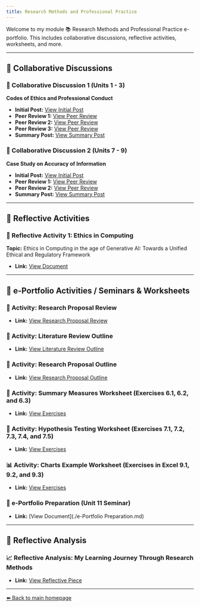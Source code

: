 ```yaml
---
title: Research Methods and Professional Practice
---
```


Welcome to my module 📚 Research Methods and Professional Practice e-portfolio. This includes collaborative discussions, reflective activities, worksheets, and more.

---

## 🔹 Collaborative Discussions

### 📘 Collaborative Discussion 1 (Units 1 - 3)  
**Codes of Ethics and Professional Conduct**  
- **Initial Post:** [View Initial Post](./DiscussionPosts/InitialPost.md)  
- **Peer Review 1:** [View Peer Review](./DiscussionPosts/peerreview1.md)  
- **Peer Review 2:** [View Peer Review](./DiscussionPosts/peerreview2.md)  
- **Peer Review 3:** [View Peer Review](./DiscussionPosts/peerreview3.md)  
- **Summary Post:** [View Summary Post](./DiscussionPosts/Summarypost.md)  

### 📘 Collaborative Discussion 2 (Units 7 - 9)  
**Case Study on Accuracy of Information**  
- **Initial Post:** [View Initial Post](./DiscussionPosts/InitialPost2.md)  
- **Peer Review 1:** [View Peer Review](./DiscussionPosts/peerreview11.md)  
- **Peer Review 2:** [View Peer Review](./DiscussionPosts/peerreview22.md)  
- **Summary Post:** [View Summary Post](./DiscussionPosts/Summarypost2.md)  

---

## 🔹 Reflective Activities

### 🧠 Reflective Activity 1: Ethics in Computing  
**Topic:** Ethics in Computing in the age of Generative AI: Towards a Unified Ethical and Regulatory Framework  
- **Link:** [View Document](./Activity%201%20%E2%80%93%20Ethics%20in%20Computing%20in%20the%20age%20of%20Generative%20AI.docx.pdf)  

---

## 🔹 e-Portfolio Activities / Seminars & Worksheets

### 📄 Activity: Research Proposal Review  
- **Link:** [View Research Proposal Review](./e-Portfolio%20Activity_Research%20Proposal%20Review%20unit3.docx.pdf)  

### 📄 Activity: Literature Review Outline  
- **Link:** [View Literature Review Outline](./Unit4_Literature%20Review%20Outline.docx.pdf)  

### 📄 Activity: Research Proposal Outline  
- **Link:** [View Research Proposal Outline](./Unit8_Research%20Proposal%20Outline.docx.pdf)  

### 📄 Activity: Summary Measures Worksheet (Exercises 6.1, 6.2, and 6.3)  
- **Link:** [View Exercises](./Exercises%206.1%2C%206.2%2C%20and%206.3.pdf)  

### 📄 Activity: Hypothesis Testing Worksheet (Exercises 7.1, 7.2, 7.3, 7.4, and 7.5)  
- **Link:** [View Exercises](./Exercises_7.1,_7.2,_7.3,_7.4_%26_7.5.pdf)  

### 📊 Activity: Charts Example Worksheet (Exercises in Excel 9.1, 9.2, and 9.3)  
- **Link:** [View Exercises](./Exercises%209.1,%209.2,%20%26%209.3.pdf)  

### 🧾 e-Portfolio Preparation (Unit 11 Seminar)  
- **Link:** [View Document](./e-Portfolio Preparation.md)  

---

## 🔹 Reflective Analysis

### 📈 Reflective Analysis: My Learning Journey Through Research Methods  
- **Link:** [View Reflective Piece](./reflective%20piece.docx.pdf)  

---

[⬅️ Back to main homepage](../index.md)
